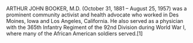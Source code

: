 ARTHUR JOHN BOOKER, M.D. (October 31, 1881 – August 25, 1957) was a prominent community activist and health advocate who worked in Des Moines, Iowa and Los Angeles, California. He also served as a physician with the 365th Infantry Regiment of the 92nd Division during World War I, where many of the African American soldiers served.[1]
